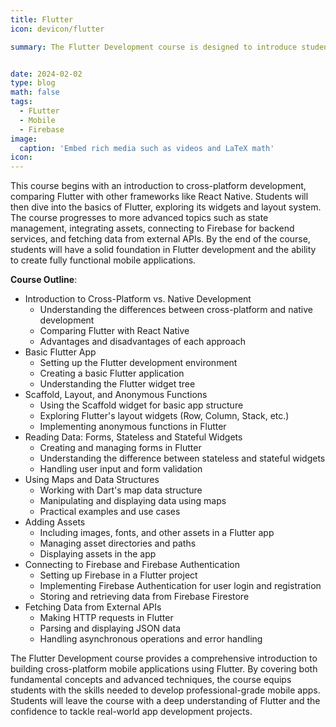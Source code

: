 ```yaml
---
title: Flutter
icon: devicon/flutter

summary: The Flutter Development course is designed to introduce students to the world of cross-platform mobile app development using Flutter. The course covers the fundamental concepts, practical skills, and advanced techniques needed to create robust and visually appealing mobile applications. Students will learn to leverage Flutter's capabilities to build high-performance apps for both Android and iOS platforms.


date: 2024-02-02
type: blog
math: false
tags:
  - FLutter
  - Mobile
  - Firebase
image:
  caption: 'Embed rich media such as videos and LaTeX math'
icon: 
---
```


This course begins with an introduction to cross-platform development, comparing Flutter with other frameworks like React Native. Students will then dive into the basics of Flutter, exploring its widgets and layout system. The course progresses to more advanced topics such as state management, integrating assets, connecting to Firebase for backend services, and fetching data from external APIs. By the end of the course, students will have a solid foundation in Flutter development and the ability to create fully functional mobile applications.


**Course Outline**:
- Introduction to Cross-Platform vs. Native Development
    - Understanding the differences between cross-platform and native development
    - Comparing Flutter with React Native
    - Advantages and disadvantages of each approach
- Basic Flutter App
    - Setting up the Flutter development environment
    - Creating a basic Flutter application
    - Understanding the Flutter widget tree
- Scaffold, Layout, and Anonymous Functions
    - Using the Scaffold widget for basic app structure
    - Exploring Flutter's layout widgets (Row, Column, Stack, etc.)
    - Implementing anonymous functions in Flutter
- Reading Data: Forms, Stateless and Stateful Widgets
    - Creating and managing forms in Flutter
    - Understanding the difference between stateless and stateful widgets
    - Handling user input and form validation
- Using Maps and Data Structures
    - Working with Dart's map data structure
    - Manipulating and displaying data using maps
    - Practical examples and use cases
- Adding Assets
    - Including images, fonts, and other assets in a Flutter app
    - Managing asset directories and paths
    - Displaying assets in the app
- Connecting to Firebase and Firebase Authentication
    - Setting up Firebase in a Flutter project
    - Implementing Firebase Authentication for user login and registration
    - Storing and retrieving data from Firebase Firestore
- Fetching Data from External APIs
    - Making HTTP requests in Flutter
    - Parsing and displaying JSON data
    - Handling asynchronous operations and error handling


The Flutter Development course provides a comprehensive introduction to building cross-platform mobile applications using Flutter. By covering both fundamental concepts and advanced techniques, the course equips students with the skills needed to develop professional-grade mobile apps. Students will leave the course with a deep understanding of Flutter and the confidence to tackle real-world app development projects.



<!-- [Hugo Blox Builder](https://hugoblox.com) is designed to give technical content creators a seamless experience. You can focus on the content and the Hugo Blox Builder which this template is built upon handles the rest. -->

<!-- **Embed videos, podcasts, code, LaTeX math, and even test students!**

On this page, you'll find some examples of the types of technical content that can be rendered with Hugo Blox.

## Video

Teach your course by sharing videos with your students. Choose from one of the following approaches:

{{< youtube D2vj0WcvH5c >}}

**Youtube**:

    {{</* youtube w7Ft2ymGmfc */>}}

**Bilibili**:

    {{</* bilibili id="BV1WV4y1r7DF" */>}}

**Video file**

Videos may be added to a page by either placing them in your `assets/media/` media library or in your [page's folder](https://gohugo.io/content-management/page-bundles/), and then embedding them with the _video_ shortcode:

    {{</* video src="my_video.mp4" controls="yes" */>}}

## Podcast

You can add a podcast or music to a page by placing the MP3 file in the page's folder or the media library folder and then embedding the audio on your page with the _audio_ shortcode:

    {{</* audio src="ambient-piano.mp3" */>}}

Try it out:

{{< audio src="ambient-piano.mp3" >}}

## Test students

Provide a simple yet fun self-assessment by revealing the solutions to challenges with the `spoiler` shortcode:

```markdown
{{</* spoiler text="👉 Click to view the solution" */>}}
You found me!
{{</* /spoiler */>}}
```

renders as

{{< spoiler text="👉 Click to view the solution" >}} You found me 🎉 {{< /spoiler >}}

## Math

Hugo Blox Builder supports a Markdown extension for $\LaTeX$ math. You can enable this feature by toggling the `math` option in your `config/_default/params.yaml` file.

To render _inline_ or _block_ math, wrap your LaTeX math with `{{</* math */>}}$...${{</* /math */>}}` or `{{</* math */>}}$$...$${{</* /math */>}}`, respectively.

{{% callout note %}}
We wrap the LaTeX math in the Hugo Blox _math_ shortcode to prevent Hugo rendering our math as Markdown.
{{% /callout %}}

Example **math block**:

```latex
{{</* math */>}}
$$
\gamma_{n} = \frac{ \left | \left (\mathbf x_{n} - \mathbf x_{n-1} \right )^T \left [\nabla F (\mathbf x_{n}) - \nabla F (\mathbf x_{n-1}) \right ] \right |}{\left \|\nabla F(\mathbf{x}_{n}) - \nabla F(\mathbf{x}_{n-1}) \right \|^2}
$$
{{</* /math */>}}
```

renders as

{{< math >}}
$$\gamma_{n} = \frac{ \left | \left (\mathbf x_{n} - \mathbf x_{n-1} \right )^T \left [\nabla F (\mathbf x_{n}) - \nabla F (\mathbf x_{n-1}) \right ] \right |}{\left \|\nabla F(\mathbf{x}_{n}) - \nabla F(\mathbf{x}_{n-1}) \right \|^2}$$
{{< /math >}}

Example **inline math** `{{</* math */>}}$\nabla F(\mathbf{x}_{n})${{</* /math */>}}` renders as {{< math >}}$\nabla F(\mathbf{x}_{n})${{< /math >}}.

Example **multi-line math** using the math linebreak (`\\`):

```latex
{{</* math */>}}
$$f(k;p_{0}^{*}) = \begin{cases}p_{0}^{*} & \text{if }k=1, \\
1-p_{0}^{*} & \text{if }k=0.\end{cases}$$
{{</* /math */>}}
```

renders as

{{< math >}}

$$
f(k;p_{0}^{*}) = \begin{cases}p_{0}^{*} & \text{if }k=1, \\
1-p_{0}^{*} & \text{if }k=0.\end{cases}
$$

{{< /math >}}

## Code

Hugo Blox Builder utilises Hugo's Markdown extension for highlighting code syntax. The code theme can be selected in the `config/_default/params.yaml` file.


    ```python
    import pandas as pd
    data = pd.read_csv("data.csv")
    data.head()
    ```

renders as

```python
import pandas as pd
data = pd.read_csv("data.csv")
data.head()
```

## Inline Images

```go
{{</* icon name="python" */>}} Python
```

renders as

{{< icon name="python" >}} Python

## Did you find this page helpful? Consider sharing it 🙌 -->
